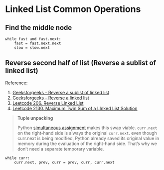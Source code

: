 # Linked List Common Operations

## Find the middle node

```
while fast and fast.next:
    fast = fast.next.next
    slow = slow.next
```

## Reverse second half of list (Reverse a sublist of linked list)

Reference:

1. [Geeksforgeeks - Reverse a sublist of linked list](https://www.geeksforgeeks.org/reverse-sublist-linked-list/)
1. [Geeksforgeeks - Reverse a linked list](https://www.geeksforgeeks.org/reverse-a-linked-list/)
1. [Leetcode 206. Reverse Linked List](https://leetcode.com/problems/reverse-linked-list/description/)
1. [Leetcode 2130. Maximum Twin Sum of a LInked List Solution](https://leetcode.com/problems/maximum-twin-sum-of-a-linked-list/solutions/1680417/c-python-mid-and-reverse-solution)

> **Tuple unpacking**
>
> Python [simultaneous assignment](https://stackoverflow.com/a/14836456/20601905) makes this swap viable. 
> `curr.next` on the right-hand side is always the original `curr.next`.
>even though curr.next is being modified, Python already saved its original value in memory during the evaluation of the right-hand side. That’s why we don’t need a separate temporary variable.

```
while curr:
    curr.next, prev, curr = prev, curr, curr.next
```